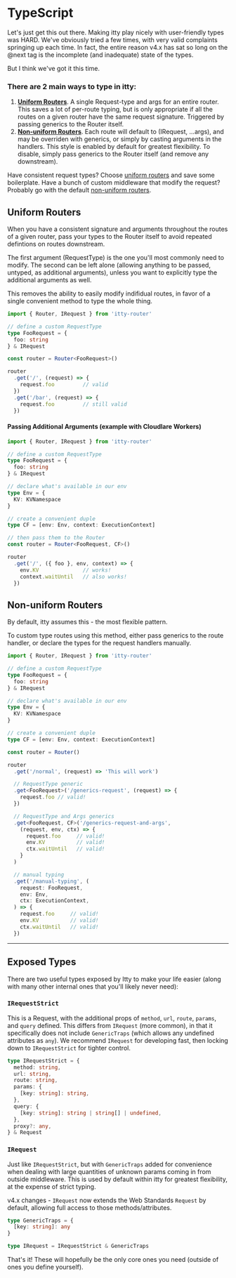 # TypeScript

Let's just get this out there.  Making itty play nicely with user-friendly types was HARD.  We've obviously tried a few times, with very valid complaints springing up each time. In fact, the entire reason v4.x has sat so long on the @next tag is the incomplete (and inadequate) state of the types.

But I think we've got it this time.


### There are 2 main ways to type in itty:

1. **[Uniform Routers](#uniform-routers)**. A single Request-type and args for an entire router.  This saves a lot of per-route typing, but is only appropriate if all the routes on a given router have the same request signature.  Triggered by passing generics to the Router itself.
2. **[Non-uniform Routers](#non-uniform-routers)**.  Each route will default to (IRequest, ...args), and may be overriden with generics, or simply by casting arguments in the handlers.  This style is enabled by default for greatest flexibility.  To disable, simply pass generics to the Router itself (and remove any downstream).

Have consistent request types?  Choose [uniform routers](#uniform-routers) and save some boilerplate.  Have a bunch of custom middleware that modify the request?  Probably go with the default [non-uniform routers](#non-uniform-routers).

## Uniform Routers <Badge type="warning" text="v4.x+" />
When you have a consistent signature and arguments throughout the routes of a given router, pass your types to the Router itself to avoid repeated defintions on routes downstream.

The first argument (RequestType) is the one you'll most commonly need to modify.  The second can be left alone (allowing anything to be passed, untyped, as additional arguments), unless you want to explicitly type the additional arguments as well.

This removes the ability to easily modify indifidual routes, in favor of a single convenient method to type the whole thing.

```ts
import { Router, IRequest } from 'itty-router'

// define a custom RequestType
type FooRequest = {
  foo: string
} & IRequest

const router = Router<FooRequest>()

router
  .get('/', (request) => {
    request.foo         // valid
  })
  .get('/bar', (request) => {
    request.foo         // still valid
  })
```

#### Passing Additional Arguments (example with Cloudlare Workers)

```ts
import { Router, IRequest } from 'itty-router'

// define a custom RequestType
type FooRequest = {
  foo: string
} & IRequest

// declare what's available in our env
type Env = {
  KV: KVNamespace
}

// create a convenient duple
type CF = [env: Env, context: ExecutionContext]

// then pass them to the Router
const router = Router<FooRequest, CF>()

router
  .get('/', ({ foo }, env, context) => {
    env.KV              // works!
    context.waitUntil   // also works!
  })
```

## Non-uniform Routers <Badge type="warning" text="v4.x+" />
By default, itty assumes this - the most flexible pattern.

To custom type routes using this method, either pass generics to the route handler, 
or declare the types for the request handlers manually.

```ts
import { Router, IRequest } from 'itty-router'

// define a custom RequestType
type FooRequest = {
  foo: string
} & IRequest

// declare what's available in our env
type Env = {
  KV: KVNamespace
}

// create a convenient duple
type CF = [env: Env, context: ExecutionContext]

const router = Router()

router
  .get('/normal', (request) => 'This will work')

  // RequestType generic
  .get<FooRequest>('/generics-request', (request) => {
    request.foo // valid!
  })

  // RequestType and Args generics
  .get<FooRequest, CF>('/generics-request-and-args', 
    (request, env, ctx) => {
      request.foo     // valid!
      env.KV          // valid!
      ctx.waitUntil   // valid!
    }
  )

  // manual typing
  .get('/manual-typing', (
    request: FooRequest, 
    env: Env, 
    ctx: ExecutionContext,
  ) => {
    request.foo     // valid!
    env.KV          // valid!
    ctx.waitUntil   // valid!
  })
```

---

## Exposed Types
There are two useful types exposed by Itty to make your life easier (along with many other internal ones that you'll likely never need):

### `IRequestStrict` <Badge type="warning" text="v4.x+" />
This is a Request, with the additional props of `method`, `url`, `route`, `params`, and `query` defined.  This differs from `IRequest` (more common), in that it specifically does not include `GenericTraps` (which allows any undefined attributes as `any`).  We recommend `IRequest` for developing fast, then locking down to `IRequestStrict` for tighter control.

```ts
type IRequestStrict = {
  method: string,
  url: string,
  route: string,
  params: {
    [key: string]: string,
  },
  query: {
    [key: string]: string | string[] | undefined,
  },
  proxy?: any,
} & Request
```

### `IRequest` <Badge type="warning" text="v3.x+" />
Just like `IRequestStrict`, but with `GenericTraps` added for convenience when dealing with large quantities of unknown params coming in from outside middleware.  This is used by default within itty for greatest flexibility, at the expense of strict typing.

<p class="new">
  v4.x changes - <code>IRequest</code> now extends the Web Standards <code>Request</code> by default, allowing full access to those methods/attributes.
</p>

```ts
type GenericTraps = {
  [key: string]: any
}

type IRequest = IRequestStrict & GenericTraps
```

That's it!  These will hopefully be the only core ones you need (outside of ones you define yourself).


